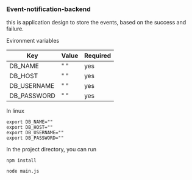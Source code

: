 ### Event-notification-backend

this is application design to store the events, based on the success and failure.



Evironment variables

| Key | Value | Required |
|------|----| ---- |
|  DB_NAME | " " | yes |
|  DB_HOST | " " | yes |
|  DB_USERNAME | " " | yes |
|  DB_PASSWORD | " " | yes |

In linux

    export DB_NAME=""
    export DB_HOST=""
    export DB_USERNAME=""
    export DB_PASSWORD=""

In the project directory, you can run


`npm install`

`node main.js`
